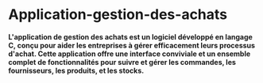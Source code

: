 # Application-gestion-des-achats
#### L'application de gestion des achats est un logiciel développé en langage C, conçu pour aider les entreprises à gérer efficacement leurs processus d'achat. Cette application offre une interface conviviale et un ensemble complet de fonctionnalités pour suivre et gérer les commandes, les fournisseurs, les produits, et les stocks.
